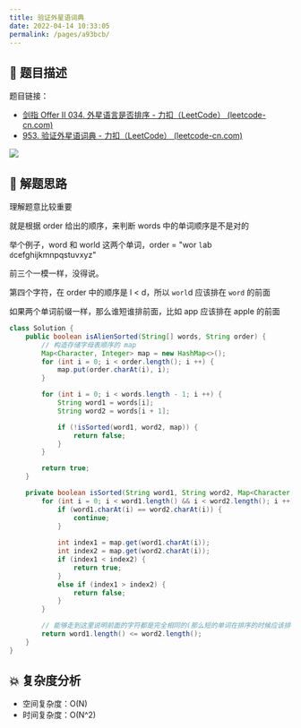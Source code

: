 ```yaml
---
title: 验证外星语词典
date: 2022-04-14 10:33:05
permalink: /pages/a93bcb/
---
```

## 📃 题目描述

题目链接：

- [剑指 Offer II 034. 外星语言是否排序 - 力扣（LeetCode） (leetcode-cn.com)](https://leetcode-cn.com/problems/lwyVBB)
- [953. 验证外星语词典 - 力扣（LeetCode） (leetcode-cn.com)](https://leetcode-cn.com/problems/verifying-an-alien-dictionary/)

![](https://cs-wiki.oss-cn-shanghai.aliyuncs.com/img/20220414103348.png)

## 🔔 解题思路

理解题意比较重要

就是根据 order 给出的顺序，来判断 words 中的单词顺序是不是对的

举个例子，word 和 world 这两个单词，order = "wor `l`ab `d`cefghijkmnpqstuvxyz"

前三个一模一样，没得说。

第四个字符，在 order 中的顺序是 l < d，所以 `worl`d 应该排在 `word` 的前面

如果两个单词前缀一样，那么谁短谁排前面，比如 app 应该排在 apple 的前面

```java
class Solution {
    public boolean isAlienSorted(String[] words, String order) {
        // 构造存储字母表顺序的 map
        Map<Character, Integer> map = new HashMap<>();
        for (int i = 0; i < order.length(); i ++) {
            map.put(order.charAt(i), i);
        }

        for (int i = 0; i < words.length - 1; i ++) {
            String word1 = words[i];
            String word2 = words[i + 1];

            if (!isSorted(word1, word2, map)) {
                return false;
            }
        }

        return true;
    }

    private boolean isSorted(String word1, String word2, Map<Character, Integer> map) {
        for (int i = 0; i < word1.length() && i < word2.length(); i ++) {
            if (word1.charAt(i) == word2.charAt(i)) {
                continue;
            }
          
            int index1 = map.get(word1.charAt(i));
            int index2 = map.get(word2.charAt(i));
            if (index1 < index2) {
                return true;
            }
            else if (index1 > index2) {
                return false;
            }
        }

        // 能够走到这里说明前面的字符都是完全相同的(那么短的单词在排序的时候应该排在前面)
        return word1.length() <= word2.length();
    }
}
```

## 💥 复杂度分析

- 空间复杂度：O(N)
- 时间复杂度：O(N^2)
